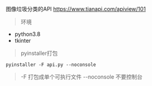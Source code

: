 图像垃圾分类的API https://www.tianapi.com/apiview/101
> 环境
- python3.8
- tkinter
> pyinstaller打包
```
pyinstaller -F api.py --noconsole
```
> -F 打包成单个可执行文件
> --noconsole 不要控制台
